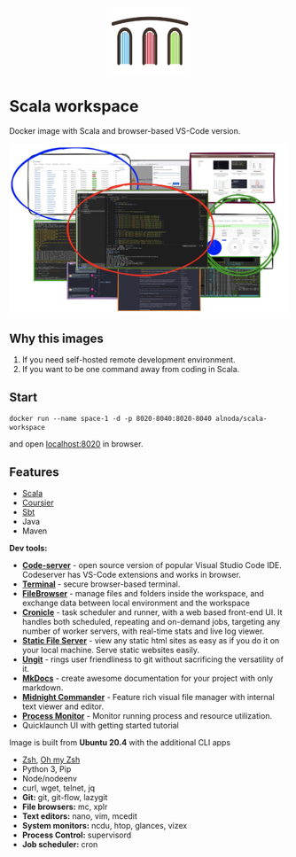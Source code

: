 <p align="center">
  <img src="../assets/Alnoda-logo.svg" alt="Alnoda logo" width="150">
</p> 

# Scala workspace 

Docker image with Scala and browser-based VS-Code version.

![Workspace collage](../codeserver-workspace/img/codeserver-collage-sm.jpg)

## Why this images

1. If you need self-hosted remote development environment.
2. If you want to be one command away from coding in Scala.

## Start
 
```
docker run --name space-1 -d -p 8020-8040:8020-8040 alnoda/scala-workspace
```  

and open [localhost:8020](http://localhost:8020) in browser.  

## Features

- [Scala](https://www.scala-lang.org/)
- [Coursier](https://get-coursier.io/)
- [Sbt](https://www.scala-sbt.org/)
- Java
- Maven

**Dev tools:**

- [**Code-server**](https://github.com/cdr/code-server) - open source version of popular Visual Studio Code IDE. Codeserver has 
VS-Code extensions and works in browser. 
- [**Terminal**](https://github.com/tsl0922/ttyd) - secure browser-based terminal.
- [**FileBrowser**](https://github.com/filebrowser/filebrowser)  - manage files and folders inside the workspace, and exchange data between local environment and the workspace
- [**Cronicle**](https://github.com/jhuckaby/Cronicle)  - task scheduler and runner, with a web based front-end UI. It handles both scheduled, repeating and on-demand jobs, targeting any number of worker servers, with real-time stats and live log viewer.
- [**Static File Server**](https://github.com/vercel/serve) - view any static html sites as easy as if you do it on your local machine. Serve static websites easily.
- [**Ungit**](https://github.com/FredrikNoren/ungit) - rings user friendliness to git without sacrificing the versatility of it.
- [**MkDocs**](https://squidfunk.github.io/mkdocs-material/)  - create awesome documentation for your project with only markdown. 
- [**Midnight Commander**](https://midnight-commander.org/)  - Feature rich visual file manager with internal text viewer and editor. 
- [**Process Monitor**](https://htop.dev/)  - Monitor running process and resource utilization. 
- Quicklaunch UI with getting started tutorial

Image is built from **Ubuntu 20.4** with the additional CLI apps

- [Zsh](https://www.zsh.org/), [Oh my Zsh](https://ohmyz.sh/)
- Python 3, Pip 
- Node/nodeenv
- curl, wget, telnet, jq
- **Git:** git, git-flow, lazygit 
- **File browsers:** mc, xplr
- **Text editors:** nano, vim, mcedit
- **System monitors:** ncdu, htop, glances, vizex
- **Process Control:** supervisord
- **Job scheduler:** cron
